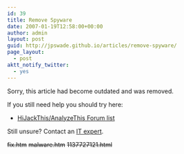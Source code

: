 ```yaml
---
id: 39
title: Remove Spyware
date: 2007-01-19T12:58:00+00:00
author: admin
layout: post
guid: http://jpswade.github.io/articles/remove-spyware/
page_layout:
  - post
aktt_notify_twitter:
  - yes
---
```

<p class="lead">
  Sorry, this article had become outdated and was removed.
</p>

If you still need help you should try here:

  * [HiJackThis/AnalyzeThis Forum list](http://web.archive.org/web/20120709040632/http://hjt-data.trendmicro.com:80/hjt/analyzethis/index.php)

Still unsure? Contact an [IT expert](http://www.devotedit.com/).

<span style="text-decoration: line-through;">fix.htm</span> <span style="text-decoration: line-through;">malware.htm</span> <span style="text-decoration: line-through;">1137727121.html<br /> </span>